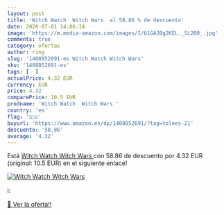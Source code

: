 ```yaml
---
layout: post
title: 'Witch Watch  Witch Wars  al 58.86 % de descuento'
date: 2020-07-01 14:06:14
image: 'https://m.media-amazon.com/images/I/61GAJBg2KEL._SL200_.jpg'
comments: true
category: ofertas
author: ring
slug: '1408852691-es Witch Watch Witch Wars'
sku: '1408852691-es'
tags: [  ]
actualPrice: 4.32 EUR
currency: EUR
price: 4.32
comparePrice: 10.5 EUR
prodname: 'Witch Watch  Witch Wars '
country: 'es'
flag: '🇪🇸'
buyurl: 'https://www.amazon.es/dp/1408852691/?tag=tolees-21'
descuento: '58.86'
average: '4.32'
---
```


Está [Witch Watch  Witch Wars ](https://www.amazon.es/dp/1408852691/?tag=tolees-21) con 58.86 de descuento por 4.32 EUR (original: 10.5 EUR) en el siguiente enlace!

[![Witch Watch  Witch Wars ](https://m.media-amazon.com/images/I/61GAJBg2KEL._SL200_.jpg)](https://www.amazon.es/dp/1408852691/?tag=tolees-21)

ℹ️:


[🛒 Ver la oferta!!](https://www.amazon.es/dp/1408852691/?tag=tolees-21)
